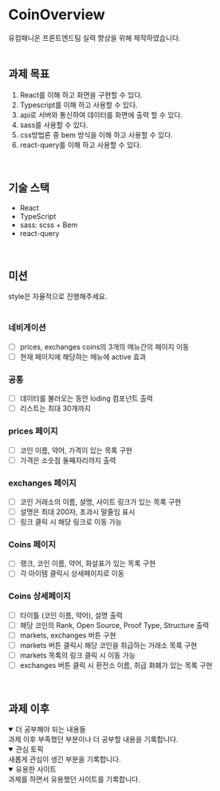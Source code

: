# CoinOverview
유컴패니온 프론트엔드팀 실력 향상을 위해 제작하였습니다.  
<br />  

## 과제 목표
1. React를 이해 하고 화면을 구현할 수 있다.
2. Typescript를 이해 하고 사용할 수 있다.
3. api로 서버와 통신하여 데이터를 화면에 출력 할 수 있다.
4. sass를 사용할 수 있다.
5. css방법론 중 bem 방식을 이해 하고 사용할 수 있다.
6. react-query를 이해 하고 사용할 수 있다.
<br />

## 기술 스택
- React
- TypeScript
- sass: scss + Bem
- react-query
<br />

## 미션
style은 자율적으로 진행해주세요.
<br />
<br />
### 네비게이션
- [ ] prices, exchanges coins의 3개의 메뉴간의 페이지 이동
- [ ] 현재 페이지에 해당하는 메뉴에 active 효과 

### 공통
- [ ] 데이터를 불러오는 동안 loding 컴포넌트 출력
- [ ] 리스트는 최대 30개까지

### prices 페이지
- [ ] 코인 이름, 약어, 가격이 있는 목록 구현
- [ ] 가격은 소숫점 둘째자리까지 출력

### exchanges 페이지
- [ ] 코인 거래소의 이름, 설명, 사이트 링크가 있는 목록 구현
- [ ] 설명은 최대 200자, 초과시 말줄임 표시
- [ ] 링크 클릭 시 해당 링크로 이동 가능

### Coins 페이지
- [ ] 랭크, 코인 이름, 약어, 화살표가 있는 목록 구현
- [ ] 각 아이템 클릭시 상세페이지로 이동

### Coins 상세페이지
- [ ] 타이틀 (코인 이름, 약어), 설명 출력
- [ ] 해당 코인의 Rank, Open Source, Proof Type, Structure 출력
- [ ] markets, exchanges 버튼 구현
- [ ] markets 버튼 클릭시 해당 코인을 취급하는 거래소 목록 구현
- [ ] markets 목록의 링크 클릭 시 이동 가능
- [ ] exchanges 버튼 클릭 시 환전소 이름, 취급 화폐가 있는 목록 구현
<br />

## 과제 이후
<details open>
  <summary>더 공부해야 되는 내용들</summary>
  과제 이후 부족했던 부분이나 더 공부할 내용을 기록합니다.
</details>
<details open>
  <summary>관심 토픽</summary>
  새롭게 관심이 생긴 부분을 기록합니다.
</details>
<details open>
  <summary>유용한 사이트</summary>
	 과제를 하면서 유용했던 사이트를 기록합니다.
</details>
